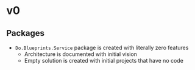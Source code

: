 # v0

## Packages

- `Do.Blueprints.Service` package is created with literally zero features
  - Architecture is documented with initial vision
  - Empty solution is created with initial projects that have no code
